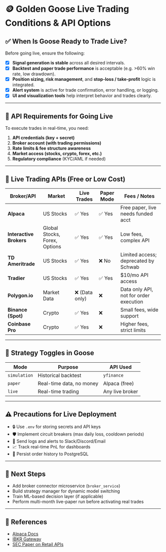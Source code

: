 # 🪙 Golden Goose Live Trading Conditions & API Options

## ✅ When Is Goose Ready to Trade Live?
Before going live, ensure the following:

- [x] **Signal generation is stable** across all desired intervals.
- [x] **Backtest and paper trade performance** is acceptable (e.g. >60% win rate, low drawdown).
- [x] **Position sizing, risk management**, and **stop-loss / take-profit** logic is integrated.
- [x] **Alert system** is active for trade confirmation, error handling, or logging.
- [x] **UI and visualization tools** help interpret behavior and trades clearly.

---

## 🔐 API Requirements for Going Live

To execute trades in real-time, you need:

1. **API credentials (key + secret)**
2. **Broker account (with trading permissions)**
3. **Rate limits & fee structure awareness**
4. **Market access (stocks, crypto, forex, etc.)**
5. **Regulatory compliance** (KYC/AML if needed)

---

## 💸 Live Trading APIs (Free or Low Cost)

| Broker/API         | Market       | Live Trades | Paper Mode | Fees / Notes |
|--------------------|--------------|-------------|------------|--------------|
| **Alpaca**         | US Stocks    | ✅ Yes       | ✅ Yes      | Free paper, live needs funded acct |
| **Interactive Brokers** | Global Stocks, Forex, Options | ✅ Yes | ✅ Yes | Low fees, complex API |
| **TD Ameritrade**  | US Stocks    | ✅ Yes       | ❌ No       | Limited access; deprecated by Schwab |
| **Tradier**        | US Stocks    | ✅ Yes       | ✅ Yes      | $10/mo API access |
| **Polygon.io**     | Market Data  | ❌ (Data only) | ❌ | Data only API, not for order execution |
| **Binance (Spot)** | Crypto       | ✅ Yes       | ❌         | Small fees, wide support |
| **Coinbase Pro**   | Crypto       | ✅ Yes       | ❌         | Higher fees, strict limits |

---

## 🧠 Strategy Toggles in Goose

| Mode         | Purpose                  | API Used        |
|--------------|--------------------------|-----------------|
| `simulation` | Historical backtest      | `yfinance`      |
| `paper`      | Real-time data, no money | Alpaca (free)   |
| `live`       | Real-time trading        | Any live broker |

---

## ⚠️ Precautions for Live Deployment

- 🔒 Use `.env` for storing secrets and API keys
- 🛡️ Implement circuit breakers (max daily loss, cooldown periods)
- 🔔 Send logs and alerts to Slack/Discord/Email
- 📈 Track real-time PnL for dashboards
- 💾 Persist order history to PostgreSQL

---

## 🚀 Next Steps

- Add broker connector microservice (`broker_service`)
- Build strategy manager for dynamic model switching
- Train ML-based decision layer (if applicable)
- Perform multi-month live-paper run before activating real trades

---

## 📎 References

- [Alpaca Docs](https://alpaca.markets/docs/)
- [IBKR Gateway](https://interactivebrokers.github.io/)
- [SEC Paper on Retail APIs](https://www.sec.gov)

